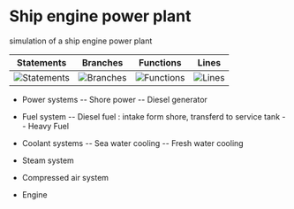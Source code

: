 # Ship engine power plant
simulation of a ship engine power plant


| Statements                  | Branches                | Functions                 | Lines                |
| --------------------------- | ----------------------- | ------------------------- | -------------------- |
| ![Statements](https://img.shields.io/badge/Coverage-99.74%25-brightgreen.svg) | ![Branches](https://img.shields.io/badge/Coverage-100%25-brightgreen.svg) | ![Functions](https://img.shields.io/badge/Coverage-98.75%25-brightgreen.svg) | ![Lines](https://img.shields.io/badge/Coverage-100%25-brightgreen.svg)    |

- Power systems
-- Shore power
-- Diesel generator

- Fuel system
-- Diesel fuel : intake form shore, transferd to  service tank
-- Heavy Fuel

- Coolant systems
-- Sea water cooling
-- Fresh water cooling

- Steam system

- Compressed air system

- Engine

